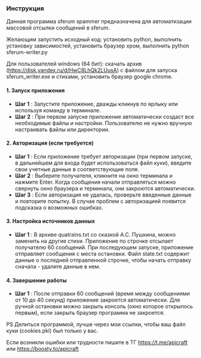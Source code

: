 ### Инструкция

Данная программа sferum spammer предназначена для автоматизации массовой отсылки сообщений в sferum.

Желающим запустить исходный код: установить python, выполнить установку зависимостей, установить браузер хром, выполнить python sferum-writer.py

Для пользователей windows (64 бит): скачать архив (https://disk.yandex.ru/d/HwC8LhQk2LUusA) с файлом для запуска sferum_writer.exe и стихами, установить браузер google chrome.


#### 1. **Запуск приложения**

* **Шаг 1** : Запустите приложение, дважды кликнув по ярлыку или используя команду в терминале.
* **Шаг 2** : При первом запуске приложение автоматически создаст все необходимые файлы и настройки. Пользователю не нужно вручную настраивать файлы или директории.

#### 2. **Авторизация (если требуется)**

* **Шаг 1** : Если приложение требует авторизации (при первом запуске, в дальнейшем для входа будет использоваться файл куки), введите свои учетные данные в соответствующие поля.
* **Шаг 2** : Выберите получателя, кликните на окно терминала и нажмите Enter. Когда сообщения начали отправляться можно свернуть окно браузера и терминала, они закроются автоматически.
* **Шаг 3** : Если авторизация не удалась, проверьте введенные данные и повторите попытку. В случае проблем с авторизацией появится подсказка о возможных ошибках.

#### 3. **Настройка источников данных**

* **Шаг 1** : В архиве quatrains.txt со сказкой А.С. Пушкина, можно заменить на другие стихи. Приложение по строчке отсылает получателю 60 сообщений. При последующем запуске, приложение отправляет сообщения с места остановки. Файл state.txt содержит данные о последней отправленной строчке, чтобы начать отправку сначала - удалите данные в нем.

#### 4. **Завершение работы**

* **Шаг 1** : После отправки 60 сообщений (время между сообщениями от 10 до 40 секунд) приложение закроется автоматически. Для ручной остановки можно закрыть консоль (окно которое открылось первым), если закрыть браузер программа не закроется.

PS Делиться программой, лучше через мои ссылки, чтобы ваш файл куки (cookies.pkl) был только у вас.

Если возникли ошибки или трудности пишите в ТГ https://t.me/apicraft или https://boosty.to/apicraft
